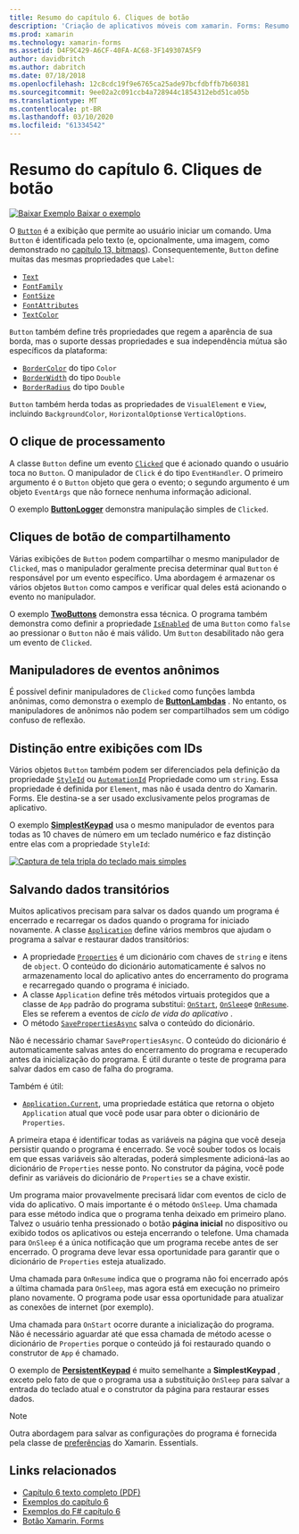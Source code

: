 ```yaml
---
title: Resumo do capítulo 6. Cliques de botão
description: 'Criação de aplicativos móveis com xamarin. Forms: Resumo do capítulo 6. Cliques de botão'
ms.prod: xamarin
ms.technology: xamarin-forms
ms.assetid: D4F9C429-A6CF-40FA-AC68-3F149307A5F9
author: davidbritch
ms.author: dabritch
ms.date: 07/18/2018
ms.openlocfilehash: 12c8cdc19f9e6765ca25ade97bcfdbffb7b60381
ms.sourcegitcommit: 9ee02a2c091ccb4a728944c1854312ebd51ca05b
ms.translationtype: MT
ms.contentlocale: pt-BR
ms.lasthandoff: 03/10/2020
ms.locfileid: "61334542"
---
```

# <a name="summary-of-chapter-6-button-clicks"></a>Resumo do capítulo 6. Cliques de botão

[![Baixar Exemplo](~/media/shared/download.png) Baixar o exemplo](https://github.com/xamarin/xamarin-forms-book-samples/tree/master/Chapter06)

O [`Button`](xref:Xamarin.Forms.Button) é a exibição que permite ao usuário iniciar um comando. Uma `Button` é identificada pelo texto (e, opcionalmente, uma imagem, como demonstrado no [capítulo 13, bitmaps](chapter13.md)). Consequentemente, `Button` define muitas das mesmas propriedades que `Label`:

- [`Text`](xref:Xamarin.Forms.Button.Text)
- [`FontFamily`](xref:Xamarin.Forms.Button.FontFamily)
- [`FontSize`](xref:Xamarin.Forms.Button.FontSize)
- [`FontAttributes`](xref:Xamarin.Forms.Button.FontAttributes)
- [`TextColor`](xref:Xamarin.Forms.Button.TextColor)

`Button` também define três propriedades que regem a aparência de sua borda, mas o suporte dessas propriedades e sua independência mútua são específicos da plataforma:

- [`BorderColor`](xref:Xamarin.Forms.Button.BorderColor) do tipo `Color`
- [`BorderWidth`](xref:Xamarin.Forms.Button.BorderWidth) do tipo `Double`
- [`BorderRadius`](xref:Xamarin.Forms.Button.BorderRadius) do tipo `Double`

`Button` também herda todas as propriedades de `VisualElement` e `View`, incluindo `BackgroundColor`, `HorizontalOptions`e `VerticalOptions`.

## <a name="processing-the-click"></a>O clique de processamento

A classe `Button` define um evento [`Clicked`](xref:Xamarin.Forms.Button.Clicked) que é acionado quando o usuário toca no `Button`. O manipulador de `Click` é do tipo `EventHandler`. O primeiro argumento é o `Button` objeto que gera o evento; o segundo argumento é um objeto `EventArgs` que não fornece nenhuma informação adicional.

O exemplo [**ButtonLogger**](https://github.com/xamarin/xamarin-forms-book-samples/tree/master/Chapter06/ButtonLogger) demonstra manipulação simples de `Clicked`.

## <a name="sharing-button-clicks"></a>Cliques de botão de compartilhamento

Várias exibições de `Button` podem compartilhar o mesmo manipulador de `Clicked`, mas o manipulador geralmente precisa determinar qual `Button` é responsável por um evento específico. Uma abordagem é armazenar os vários objetos `Button` como campos e verificar qual deles está acionando o evento no manipulador.

O exemplo [**TwoButtons**](https://github.com/xamarin/xamarin-forms-book-samples/tree/master/Chapter06/TwoButtons) demonstra essa técnica. O programa também demonstra como definir a propriedade [`IsEnabled`](xref:Xamarin.Forms.VisualElement.IsEnabled) de uma `Button` como `false` ao pressionar o `Button` não é mais válido. Um `Button` desabilitado não gera um evento de `Clicked`.

## <a name="anonymous-event-handlers"></a>Manipuladores de eventos anônimos

É possível definir manipuladores de `Clicked` como funções lambda anônimas, como demonstra o exemplo de [**ButtonLambdas**](https://github.com/xamarin/xamarin-forms-book-samples/tree/master/Chapter06/ButtonLambdas) . No entanto, os manipuladores de anônimos não podem ser compartilhados sem um código confuso de reflexão.

## <a name="distinguishing-views-with-ids"></a>Distinção entre exibições com IDs

Vários objetos `Button` também podem ser diferenciados pela definição da propriedade [`StyleId`](xref:Xamarin.Forms.Element.StyleId) ou [`AutomationId`](xref:Xamarin.Forms.Element.AutomationId) Propriedade como um `string`. Essa propriedade é definida por `Element`, mas não é usada dentro do Xamarin. Forms. Ele destina-se a ser usado exclusivamente pelos programas de aplicativo.

O exemplo [**SimplestKeypad**](https://github.com/xamarin/xamarin-forms-book-samples/tree/master/Chapter06/SimplestKeypad) usa o mesmo manipulador de eventos para todas as 10 chaves de número em um teclado numérico e faz distinção entre elas com a propriedade `StyleId`:

[![Captura de tela tripla do teclado mais simples](images/ch06fg04-small.png "Calculadora")](images/ch06fg04-large.png#lightbox "Calculadora")

## <a name="saving-transient-data"></a>Salvando dados transitórios

Muitos aplicativos precisam para salvar os dados quando um programa é encerrado e recarregar os dados quando o programa for iniciado novamente. A classe [`Application`](xref:Xamarin.Forms.Application) define vários membros que ajudam o programa a salvar e restaurar dados transitórios:

- A propriedade [`Properties`](xref:Xamarin.Forms.Application.Properties) é um dicionário com chaves de `string` e itens de `object`. O conteúdo do dicionário automaticamente é salvos no armazenamento local do aplicativo antes do encerramento do programa e recarregado quando o programa é iniciado.
- A classe `Application` define três métodos virtuais protegidos que a classe de `App` padrão do programa substitui: [`OnStart`](xref:Xamarin.Forms.Application.OnStart), [`OnSleep`](xref:Xamarin.Forms.Application.OnSleep)e [`OnResume`](xref:Xamarin.Forms.Application.OnResume). Eles se referem a eventos de *ciclo de vida do aplicativo* .
- O método [`SavePropertiesAsync`](xref:Xamarin.Forms.Application.SavePropertiesAsync) salva o conteúdo do dicionário.

Não é necessário chamar `SavePropertiesAsync`. O conteúdo do dicionário é automaticamente salvas antes do encerramento do programa e recuperado antes da inicialização do programa. É útil durante o teste de programa para salvar dados em caso de falha do programa.

Também é útil:

- [`Application.Current`](xref:Xamarin.Forms.Application.Current), uma propriedade estática que retorna o objeto `Application` atual que você pode usar para obter o dicionário de `Properties`.

A primeira etapa é identificar todas as variáveis na página que você deseja persistir quando o programa é encerrado. Se você souber todos os locais em que essas variáveis são alteradas, poderá simplesmente adicioná-las ao dicionário de `Properties` nesse ponto. No construtor da página, você pode definir as variáveis do dicionário de `Properties` se a chave existir.

Um programa maior provavelmente precisará lidar com eventos de ciclo de vida do aplicativo. O mais importante é o método `OnSleep`. Uma chamada para esse método indica que o programa tenha deixado em primeiro plano. Talvez o usuário tenha pressionado o botão **página inicial** no dispositivo ou exibido todos os aplicativos ou esteja encerrando o telefone. Uma chamada para `OnSleep` é a única notificação que um programa recebe antes de ser encerrado. O programa deve levar essa oportunidade para garantir que o dicionário de `Properties` esteja atualizado.

Uma chamada para `OnResume` indica que o programa não foi encerrado após a última chamada para `OnSleep`, mas agora está em execução no primeiro plano novamente. O programa pode usar essa oportunidade para atualizar as conexões de internet (por exemplo).

Uma chamada para `OnStart` ocorre durante a inicialização do programa. Não é necessário aguardar até que essa chamada de método acesse o dicionário de `Properties` porque o conteúdo já foi restaurado quando o construtor de `App` é chamado.

O exemplo de [**PersistentKeypad**](https://github.com/xamarin/xamarin-forms-book-samples/tree/master/Chapter06/PersistentKeypad) é muito semelhante a **SimplestKeypad** , exceto pelo fato de que o programa usa a substituição `OnSleep` para salvar a entrada do teclado atual e o construtor da página para restaurar esses dados.

> [!NOTE]
> Outra abordagem para salvar as configurações do programa é fornecida pela classe de [preferências](~/essentials/preferences.md) do Xamarin. Essentials.

## <a name="related-links"></a>Links relacionados

- [Capítulo 6 texto completo (PDF)](https://download.xamarin.com/developer/xamarin-forms-book/XamarinFormsBook-Ch06-Apr2016.pdf)
- [Exemplos do capítulo 6](https://github.com/xamarin/xamarin-forms-book-samples/tree/master/Chapter06)
- [Exemplos do F# capítulo 6](https://github.com/xamarin/xamarin-forms-book-samples/tree/master/Chapter06/FS)
- [Botão Xamarin. Forms](~/xamarin-forms/user-interface/button.md)
